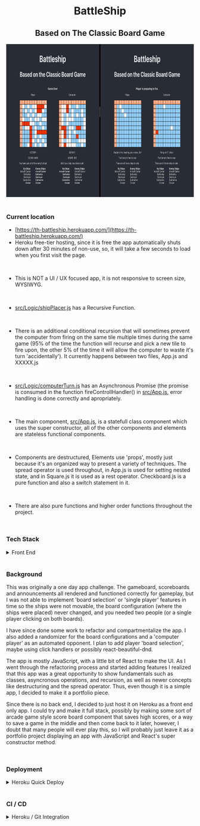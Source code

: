 <div align="center" >

# BattleShip

## Based on The Classic Board Game

<img alt="Battleship Screen Shot" src="./READMEHERO.png" width="820" height="410" />

</div>

</br>

### Current location

- [https://th-battleship.herokuapp.com/](https://th-battleship.herokuapp.com/)
- Heroku free-tier hosting, since it is free the app automatically shuts down after 30 minutes of non-use, so, it will take a few seconds to load when you first visit the page.
<br>

- This is NOT a UI / UX focused app, it is not responsive to screen size, WYSIWYG.
<br>

- [src/Logic/shipPlacer.js](https://github.com/thomHayner/battleship-mini-app/blob/master/src/Logic/shipPlacer.js) has a Recursive Function.
<br>

- There is an additional conditional recursion that will sometimes prevent the computer from firing on the same tile multiple times during the same game (95% of the time the function will recurse and pick a new tile to fire upon, the other 5% of the time it will allow the computer to waste it's turn 'accidentally').  It currently happens between two files, App.js and XXXXX.js
<br>

- [src/Logic/computerTurn.js](https://github.com/thomHayner/battleship-mini-app/blob/master/src/Logic/computerTurn.js) has an Asynchronous Promise (the promise is consumed in the function fireControllHandler() in [src/App.js](https://github.com/thomHayner/battleship-mini-app/blob/master/src/App.js), error handling is done correctly and apropriately.
<br>

- The main component, [src/App.js](https://github.com/thomHayner/battleship-mini-app/blob/master/src/App.js), is a statefull class component which uses the super constructor, all of the other components and elements are stateless functional components.
<br>

- Components are destructured, Elements use 'props', mostly just because it's an organized way to present a variety of techniques.  The spread operator is used throughout, in App.js is used for setting nested state, and in Square.js it is used as a rest operator.  Checkboard.js is a pure function and also a switch statement in it.  
<br>

- There are also pure functions and higher order functions throughout the project.
<br>

### Tech Stack
<details>
  <summary>Front End</summary>

- JavaScript
- React
- CSS

</details>

<br>

### Background

<p>
  This was originally a one day app challenge.  The gameboard, scoreboards and announcements all rendered and functioned correctly for gameplay, but I was not able to implement 'board selection' or 'single player' features in time so the ships were not movable, the board configuration (where the ships were placed) never changed, and you needed two people (or a single player clicking on both boards).
</p>

<p>
  I have since done some work to refactor and compartmentalize the app.  I also added a randomizer for the board configurations and a 'computer player' as an automated opponent.
  I plan to add player 'board selection', maybe using click handlers or possibly react-beautiful-dnd.<br>
</p>

<p>
  The app is mostly JavaScript, with a little bit of React to make the UI.  As I went through the refactoring process and started adding features I realized that this app was a great opportunity to show fundamentals such as classes, asyncronous operations, and recursion, as well as newer concepts like destructuring and the spread operator.  Thus, even though it is a simple app, I decided to make it a portfolio piece.
</p>

<p>
  Since there is no back end, I decided to just host it on Heroku as a front end only app.  I could try and make it full stack, possibly by making some sort of arcade game style score board component that saves high scores, or a way to save a game in the middle and then come back to it later, however, I doubt that many people will ever play this, so I will probably just leave it as a portfolio project displaying an app with JavaScript and React's super constructor method.
</p>

<br>

### Deployment
<details>
  <summary>Heroku Quick Deploy</summary>

  1. Check if Heroku CLI is installed, take necessary action, then login.
  ```shell
  heroku --version
  ```
  Installed, update, and/or proceed.

  <br>

  2. Log in to Heroku through the CLI / browser
  ```shell
  heroku login
  ```
  Follow prompts and log in.

  <br>

  3. Create your Heruko App through the command line
  [Heroku Docs / C-R-A Runtime QuickDeploy Instructions](https://blog.heroku.com/deploying-react-with-zero-configuration)
  ```shell
  heroku create -b https://github.com/mars/create-react-app-buildpack.git
  git add .
  git commit -m "react-create-app on Heroku"
  git push heroku master
  heroku open
  ```

</details>

<br>

### CI / CD
<details>
  <summary>Heroku / Git Integration</summary>

  - no major CI / CD at this time
  - can be set up with webhook to auto-update with push to master on github
  - this is an intermittent use app and likely won't need much maintainence, so manual will provide regular interaction / practice with maintainence processes
  - manual deployment through CLI or [Heroku](Heroku.com) dashboard is currently necessary
    <details>
      <summary>CLI</summary>

      - In your terminal
      ```shell
      git push heroku master
      heroku open
      ```

    </details>

    <details>
      <summary>Heroku Dashboard</summary>

      - [Heroku](Heroku.com)
      - log in
      - select your app
      - click deploy
      - scroll down to bottom and click "Manual Deploy" button

    </details>

</details>